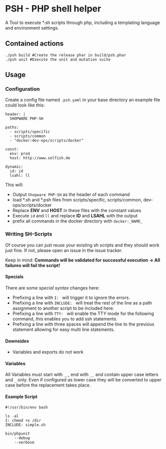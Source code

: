 PSH - PHP shell helper
====================

A Tool to execute *.sh scripts through php, including a templating language and environment settings.

## Contained actions

```
./psh build #Create the release phar in build/psh.phar
./psh unit #Execute the unit and mutation suite
```

## Usage

### Configuration

Create a config file named `.psh.yaml` in your base directory an example file could look like this:

```
header: |
  SHOPWARE PHP-SH

paths:
  - scripts/specific
  - scripts/common
  - "docker:dev-ops/scripts/docker"

const:
  env: prod
  host: http://www.selfish.de

dynamic:
  id: id
  lsahl: ll
```
  
This will:

* Output `Shopware PHP-SH` as the header of each command
* load *.sh and *.psh files from scripts/specific, scripts/common, dev-ops/scripts/docker
* Replace __ENV__ and __HOST__ in these files with the constant values
* Execute `id` and `ll` and replace __ID__ and __LSAHL__ with the output
* prefix all commands in the docker directory with `docker:_NAME_`

### Writing SH-Scripts

Of course you can just reuse your existing sh scripts and they should work just fine. If not, please open an issue in the issue tracker. 

Keep in mind: **Commands will be validated for successful execution -> All failures will fail the script!**

#### Specials

There are some *special syntax* changes here:

* Prefixing a line with `I: ` will trigger it to ignore the errors.
* Prefixing a line with `INCLUDE: ` will treat the rest of the line as a path assignment to another script to be included here.
* Prefixing a line with `TTY: ` will enable the TTY mode for the following command, this enables you to add ssh statements.
* Prefixing a line with three spaces will append the line to the previous statement allowing for easy multi line statements.

#### Downsides

* Variables and exports do not work

#### Variables

All Variables must start with `__`, end with `__` and contain upper case letters and `_` only. Even if configured as lower case they will be converted to upper case before the replacement takes place.
 
 
#### Example Script

```
#!/usr/bin/env bash

ls -al
I: chmod +x /dir
INCLUDE: simple.sh

bin/phpunit
    --debug
    --verbose
```
 
 



